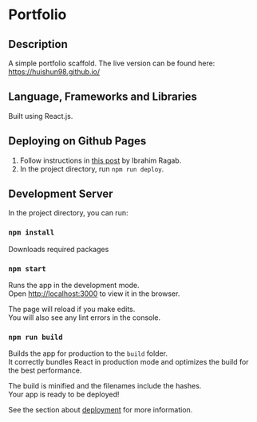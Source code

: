 # Portfolio

## Description
A simple portfolio scaffold. The live version can be found here: https://huishun98.github.io/


## Language, Frameworks and Libraries
Built using React.js.


## Deploying on Github Pages
1. Follow instructions in [this post](https://dev.to/yuribenjamin/how-to-deploy-react-app-in-github-pages-2a1f) by Ibrahim Ragab.
2. In the project directory, run `npm run deploy`.


## Development Server

In the project directory, you can run:

### `npm install`

Downloads required packages

### `npm start`

Runs the app in the development mode.<br />
Open [http://localhost:3000](http://localhost:3000) to view it in the browser.

The page will reload if you make edits.<br />
You will also see any lint errors in the console.

### `npm run build`

Builds the app for production to the `build` folder.<br />
It correctly bundles React in production mode and optimizes the build for the best performance.

The build is minified and the filenames include the hashes.<br />
Your app is ready to be deployed!

See the section about [deployment](https://facebook.github.io/create-react-app/docs/deployment) for more information.


